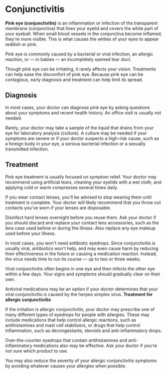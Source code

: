 # Conjunctivitis

**Pink eye (conjunctivitis)** is an inflammation or infection of the transparent membrane (conjunctiva) that lines your eyelid and covers the white part of your eyeball. When small blood vessels in the conjunctiva become inflamed, they're more visible. This is what causes the whites of your eyes to appear reddish or pink.

Pink eye is commonly caused by a bacterial or viral infection, an allergic reaction, or — in babies — an incompletely opened tear duct.

Though pink eye can be irritating, it rarely affects your vision. Treatments can help ease the discomfort of pink eye. Because pink eye can be contagious, early diagnosis and treatment can help limit its spread.

## Diagnosis

In most cases, your doctor can diagnose pink eye by asking questions about your symptoms and recent health history. An office visit is usually not needed.

Rarely, your doctor may take a sample of the liquid that drains from your eye for laboratory analysis (culture). A culture may be needed if your symptoms are severe or if your doctor suspects a high-risk cause, such as a foreign body in your eye, a serious bacterial infection or a sexually transmitted infection.

## Treatment

Pink eye treatment is usually focused on symptom relief. Your doctor may recommend using artificial tears, cleaning your eyelids with a wet cloth, and applying cold or warm compresses several times daily.

If you wear contact lenses, you'll be advised to stop wearing them until treatment is complete. Your doctor will likely recommend that you throw out contacts you've worn if your lenses are disposable.

Disinfect hard lenses overnight before you reuse them. Ask your doctor if you should discard and replace your contact lens accessories, such as the lens case used before or during the illness. Also replace any eye makeup used before your illness.

In most cases, you won't need antibiotic eyedrops. Since conjunctivitis is usually viral, antibiotics won't help, and may even cause harm by reducing their effectiveness in the future or causing a medication reaction. Instead, the virus needs time to run its course — up to two or three weeks.

Viral conjunctivitis often begins in one eye and then infects the other eye within a few days. Your signs and symptoms should gradually clear on their own.

Antiviral medications may be an option if your doctor determines that your viral conjunctivitis is caused by the herpes simplex virus.
**Treatment for allergic conjunctivitis**

If the irritation is allergic conjunctivitis, your doctor may prescribe one of many different types of eyedrops for people with allergies. These may include medications that help control allergic reactions, such as antihistamines and mast cell stabilizers, or drugs that help control inflammation, such as decongestants, steroids and anti-inflammatory drops.

Over-the-counter eyedrops that contain antihistamines and anti-inflammatory medications also may be effective. Ask your doctor if you're not sure which product to use.

You may also reduce the severity of your allergic conjunctivitis symptoms by avoiding whatever causes your allergies when possible.